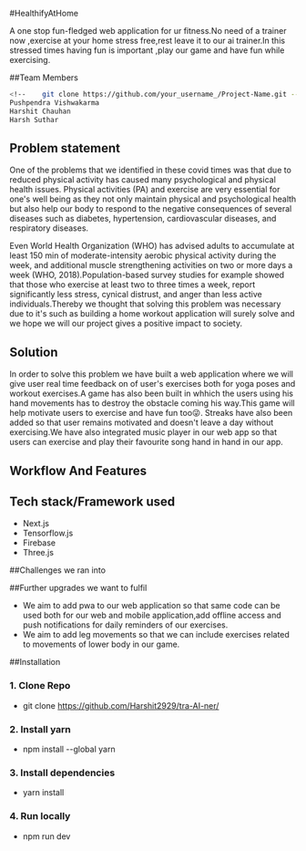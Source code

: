 #HealthifyAtHome

A one stop fun-fledged web application for ur fitness.No need of a trainer now ,exercise at your home stress free,rest leave it to our ai trainer.In this stressed times having fun is important ,play our game and have fun while exercising.

##Team Members
```sh
<!--    git clone https://github.com/your_username_/Project-Name.git -->
Pushpendra Vishwakarma
Harshit Chauhan
Harsh Suthar
 ```

## Problem statement
One of the problems that we identified in these covid times was that due to reduced physical activity has caused many psychological and physical health issues. Physical activities (PA) and exercise are very essential for one's well being as they not only maintain physical and psychological health but also help our body to respond to the negative consequences of several diseases such as diabetes, hypertension, cardiovascular diseases, and respiratory diseases.

Even World Health Organization (WHO) has advised adults to accumulate at least 150 min of moderate-intensity aerobic physical activity during the week, and additional muscle strengthening activities on two or more days a week (WHO, 2018).Population-based survey studies for example showed that those who exercise at least two to three times a week, report significantly less stress, cynical distrust, and anger than less active individuals.Thereby we thought that solving this problem was necessary due to it's such as building a home workout application will surely solve and we hope we will our project gives a positive impact to society.

## Solution

In order to solve this problem we have built a web application where we will give user real time feedback on of user's exercises both for yoga poses and workout exercises.A game has also been built in whhich the users using his hand movements has to destroy the obstacle coming his way.This game will help motivate users to exercise and have fun too😜. 
Streaks have also been added so that user remains motivated and doesn't leave a day without exercising.We have also integrated music player in our web app so that users can exercise and play their favourite song hand in hand in our app.


## Workflow And Features




## Tech stack/Framework used
- Next.js
- Tensorflow.js
- Firebase
- Three.js

##Challenges we ran into





##Further upgrades we want to fulfil

- We aim to add pwa to our web application so that same code can be used both for our web and mobile application,add offline access and push notifications for daily reminders of our exercises.
- We aim to add leg movements so that we can include exercises related to movements of  lower body in our game.



##Installation

### 1. Clone Repo
- git clone https://github.com/Harshit2929/tra-AI-ner/

### 2. Install yarn
- npm install --global yarn

### 3. Install dependencies
- yarn install

### 4. Run locally
- npm run dev






